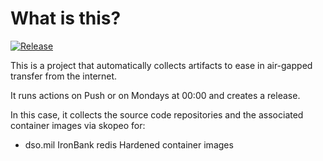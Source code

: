 # What is this?

[![Release](https://github.com/amentumservices/Collector-Redis-IB/actions/workflows/collect.yml/badge.svg?branch=main)](https://github.com/amentumservices/Collector-Redis-IB/actions/workflows/collect.yml)

This is a project that automatically collects artifacts to ease in air-gapped transfer from the internet.

It runs actions on Push or on Mondays at 00:00 and creates a release.

In this case, it collects the source code repositories and the associated container images via skopeo for:

- dso.mil IronBank redis Hardened container images
